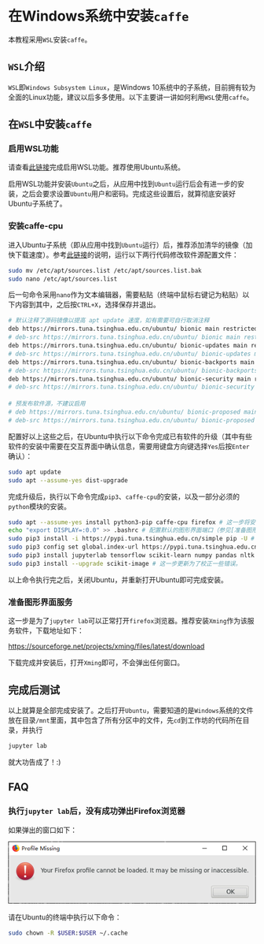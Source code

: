 # 在Windows系统中安装`caffe`

本教程采用`WSL`安装`caffe`。

## `WSL`介绍

`WSL`即`Windows Subsystem Linux`，是Windows 10系统中的子系统，目前拥有较为全面的Linux功能，建议以后多多使用。以下主要讲一讲如何利用`WSL`使用`caffe`。

## 在`WSL`中安装`caffe`

### 启用WSL功能

请查看[此链接](https://docs.microsoft.com/zh-cn/windows/wsl/install-win10)完成启用WSL功能。推荐使用Ubuntu系统。

启用WSL功能并安装`Ubuntu`之后，从应用中找到`Ubuntu`运行后会有进一步的安装，之后会要求设置`Ubuntu`用户和密码。完成这些设置后，就算彻底安装好Ubuntu子系统了。

### 安装caffe-cpu

进入Ubuntu子系统（即从应用中找到`Ubuntu`运行）后，推荐添加清华的镜像（加快下载速度）。参考[此链接](https://mirrors.tuna.tsinghua.edu.cn/help/ubuntu/)的说明，运行以下两行代码修改软件源配置文件：

```bash
sudo mv /etc/apt/sources.list /etc/apt/sources.list.bak
sudo nano /etc/apt/sources.list
```

后一句命令采用`nano`作为文本编辑器，需要粘贴（终端中鼠标右键记为粘贴）以下内容到其中，之后按`CTRL+X`，选择保存并退出。

```bash
# 默认注释了源码镜像以提高 apt update 速度，如有需要可自行取消注释
deb https://mirrors.tuna.tsinghua.edu.cn/ubuntu/ bionic main restricted universe multiverse
# deb-src https://mirrors.tuna.tsinghua.edu.cn/ubuntu/ bionic main restricted universe multiverse
deb https://mirrors.tuna.tsinghua.edu.cn/ubuntu/ bionic-updates main restricted universe multiverse
# deb-src https://mirrors.tuna.tsinghua.edu.cn/ubuntu/ bionic-updates main restricted universe multiverse
deb https://mirrors.tuna.tsinghua.edu.cn/ubuntu/ bionic-backports main restricted universe multiverse
# deb-src https://mirrors.tuna.tsinghua.edu.cn/ubuntu/ bionic-backports main restricted universe multiverse
deb https://mirrors.tuna.tsinghua.edu.cn/ubuntu/ bionic-security main restricted universe multiverse
# deb-src https://mirrors.tuna.tsinghua.edu.cn/ubuntu/ bionic-security main restricted universe multiverse

# 预发布软件源，不建议启用
# deb https://mirrors.tuna.tsinghua.edu.cn/ubuntu/ bionic-proposed main restricted universe multiverse
# deb-src https://mirrors.tuna.tsinghua.edu.cn/ubuntu/ bionic-proposed main restricted universe multiverse
```

配置好以上这些之后，在Ubuntu中执行以下命令完成已有软件的升级（其中有些软件的安装中需要在交互界面中确认信息，需要用键盘方向键选择`Yes`后按`Enter`确认）：

```bash
sudo apt update
sudo apt --assume-yes dist-upgrade
```

完成升级后，执行以下命令完成`pip3`、`caffe-cpu`的安装，以及一部分必须的`python`模块的安装。

```bash
sudo apt --assume-yes install python3-pip caffe-cpu firefox # 这一步将安装caffe和firefox（jupyter lab会用到）
echo "export DISPLAY=:0.0" >> .bashrc # 配置默认的图形界面端口（参见[准备图形界面服务]部分）
sudo pip3 install -i https://pypi.tuna.tsinghua.edu.cn/simple pip -U # 升级pip3
sudo pip3 config set global.index-url https://pypi.tuna.tsinghua.edu.cn/simple # 设置pip3镜像，加快速度
sudo pip3 install jupyterlab tensorflow scikit-learn numpy pandas nltk keras # 可能还有一些包需要安装
sudo pip3 install --upgrade scikit-image # 这一步更新为了校正一些错误。
```

以上命令执行完之后，关闭Ubuntu，并重新打开Ubuntu即可完成安装。

### 准备图形界面服务

这一步是为了`jupyter lab`可以正常打开`firefox`浏览器。推荐安装`Xming`作为该服务软件，下载地址如下：

https://sourceforge.net/projects/xming/files/latest/download

下载完成并安装后，打开`Xming`即可，不会弹出任何窗口。

## 完成后测试

以上就算是全部完成安装了。之后打开`Ubuntu`，需要知道的是`Windows`系统的文件放在目录`/mnt`里面，其中包含了所有分区中的文件，先`cd`到工作坊的代码所在目录，并执行

```bash
jupyter lab
```

就大功告成了！:)

## FAQ

### 执行`jupyter lab`后，没有成功弹出Firefox浏览器

如果弹出的窗口如下：

![弹出错误窗口](images/FAQ1.png)

请在Ubuntu的终端中执行以下命令：

```bash
sudo chown -R $USER:$USER ~/.cache
```
